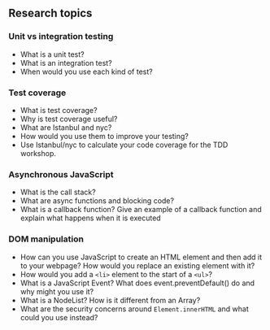## Research topics

### Unit vs integration testing

- What is a unit test?
- What is an integration test?
- When would you use each kind of test?

### Test coverage

- What is test coverage?
- Why is test coverage useful?
- What are Istanbul and nyc?
- How would you use them to improve your testing?
- Use Istanbul/nyc to calculate your code coverage for the TDD workshop.

### Asynchronous JavaScript

- What is the call stack?
- What are async functions and blocking code?
- What is a callback function? Give an example of a callback function and explain what happens when it is executed

### DOM manipulation

- How can you use JavaScript to create an HTML element and then add it to your webpage? How would you replace an existing element with it?
- How would you add a `<li>` element to the start of a `<ul>`?
- What is a JavaScript Event? What does event.preventDefault() do and why might you use it?
- What is a NodeList? How is it different from an Array?
- What are the security concerns around `Element.innerHTML` and what could you use instead?
